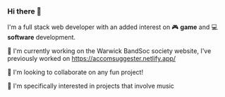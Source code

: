 ### Hi there 👋
I'm a full stack web developer with an added interest on :video_game: **game** and :computer: **software** development. 

🌱 I'm currently working on the Warwick BandSoc society website, I've previously worked on https://accomsuggester.netlify.app/

👯 I'm looking to collaborate on any fun project!

:guitar: I'm specifically interested in projects that involve music
<!--
**bora-7/bora-7** is a ✨ _special_ ✨ repository because its `README.md` (this file) appears on your GitHub profile.

Here are some ideas to get you started:

- 🔭 I’m currently working on ...
- 🌱 I’m currently learning ...
- 👯 I’m looking to collaborate on ...
- 🤔 I’m looking for help with ...
- 💬 Ask me about ...
- 📫 How to reach me: ...
- 😄 Pronouns: ...
- ⚡ Fun fact: ...
-->
